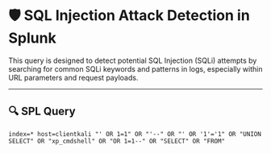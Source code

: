 # 🛡️ SQL Injection Attack Detection in Splunk

This query is designed to detect potential SQL Injection (SQLi) attempts by searching for common SQLi keywords and patterns in logs, especially within URL parameters and request payloads.

---

## 🔍 SPL Query

```spl
index=* host=clientkali "' OR 1=1" OR "'--" OR "' OR '1'='1" OR "UNION SELECT" OR "xp_cmdshell" OR "OR 1=1--" OR "SELECT" OR "FROM"
